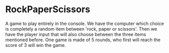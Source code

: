 # RockPaperScissors

A game to play entirely in the console. We have the computer which choice is completely a random item between 'rock, paper or scissors'. Then we have the player input that will also choose between the three items mentioned before. One game is made of 5 rounds, who first will reach the score of 3 will win the game.  